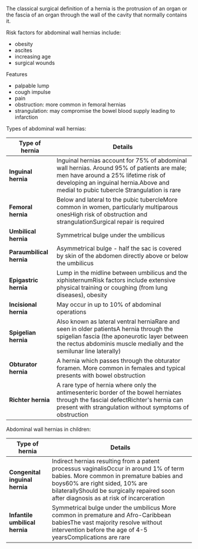 The classical surgical definition of a hernia is the protrusion of an organ or the fascia of an organ through the wall of the cavity that normally contains it.  
  
Risk factors for abdominal wall hernias include:  
* obesity
* ascites
* increasing age
* surgical wounds

  
Features  
* palpable lump
* cough impulse
* pain
* obstruction: more common in femoral hernias
* strangulation: may compromise the bowel blood supply leading to infarction

  
Types of abdominal wall hernias:  
  


| **Type of hernia** | **Details** |
| --- | --- |
| **Inguinal hernia** | Inguinal hernias account for 75% of abdominal wall hernias. Around 95% of patients are male; men have around a 25% lifetime risk of developing an inguinal hernia.Above and medial to pubic tubercle Strangulation is rare |
| **Femoral hernia** | Below and lateral to the pubic tubercleMore common in women, particularly multiparous onesHigh risk of obstruction and strangulationSurgical repair is required |
| **Umbilical hernia** | Symmetrical bulge under the umbilicus |
| **Paraumbilical hernia** | Asymmetrical bulge \- half the sac is covered by skin of the abdomen directly above or below the umbilicus |
| **Epigastric hernia** | Lump in the midline between umbilicus and the xiphisternumRisk factors include extensive physical training or coughing (from lung diseases), obesity |
| **Incisional hernia** | May occur in up to 10% of abdominal operations |
| **Spigelian hernia** | Also known as lateral ventral herniaRare and seen in older patientsA hernia through the spigelian fascia (the aponeurotic layer between the rectus abdominis muscle medially and the semilunar line laterally) |
| **Obturator hernia** | A hernia which passes through the obturator foramen. More common in females and typical presents with bowel obstruction |
| **Richter hernia** | A rare type of hernia where only the antimesenteric border of the bowel herniates through the fascial defectRichter's hernia can present with strangulation without symptoms of obstruction |

  
Abdominal wall hernias in children:  
  


| **Type of hernia** | **Details** |
| --- | --- |
| **Congenital inguinal hernia** | Indirect hernias resulting from a patent processus vaginalisOccur in around 1% of term babies. More common in premature babies and boys60% are right sided, 10% are bilaterallyShould be surgically repaired soon after diagnosis as at risk of incarceration |
| **Infantile umbilical hernia** | Symmetrical bulge under the umbilicus More common in premature and Afro\-Caribbean babiesThe vast majority resolve without intervention before the age of 4\-5 yearsComplications are rare |

